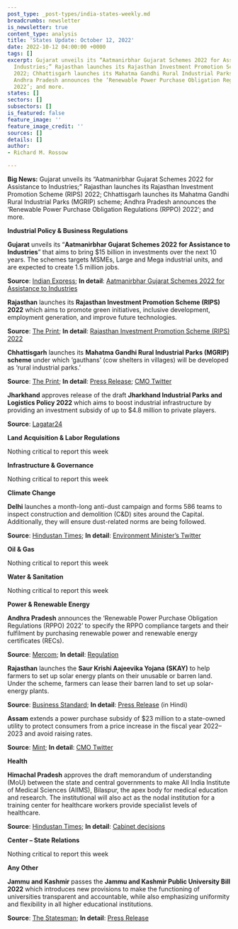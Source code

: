 ```yaml
---
post_type: _post-types/india-states-weekly.md
breadcrumbs: newsletter
is_newsletter: true
content_type: analysis
title: 'States Update: October 12, 2022'
date: 2022-10-12 04:00:00 +0000
tags: []
excerpt: Gujarat unveils its “Aatmanirbhar Gujarat Schemes 2022 for Assistance to
  Industries;” Rajasthan launches its Rajasthan Investment Promotion Scheme (RIPS)
  2022; Chhattisgarh launches its Mahatma Gandhi Rural Industrial Parks (MGRIP) scheme;
  Andhra Pradesh announces the ‘Renewable Power Purchase Obligation Regulations (RPPO)
  2022’; and more.
states: []
sectors: []
subsectors: []
is_featured: false
feature_image: ''
feature_image_credit: ''
sources: []
details: []
author:
- Richard M. Rossow

---
```

**Big News:** Gujarat unveils its “Aatmanirbhar Gujarat Schemes 2022 for Assistance to Industries;” Rajasthan launches its Rajasthan Investment Promotion Scheme (RIPS) 2022; Chhattisgarh launches its Mahatma Gandhi Rural Industrial Parks (MGRIP) scheme; Andhra Pradesh announces the ‘Renewable Power Purchase Obligation Regulations (RPPO) 2022’; and more.

**Industrial Policy & Business Regulations**

**Gujarat** unveils its “**Aatmanirbhar Gujarat Schemes 2022** **for Assistance to Industries**” that aims to bring $15 billion in investments over the next 10 years. The schemes targets MSMEs, Large and Mega industrial units, and are expected to create 1.5 million jobs.

**Source**: [Indian Express](https://indianexpress.com/article/cities/gandhinagar/gujarat-launches-scheme-to-attract-rs-12-5-lakh-crore-investments-8191586/); **In detail**: [Aatmanirbhar Gujarat Schemes 2022 for Assistance to Industries](https://cmogujarat.gov.in/en/portfolio/aatmanirbhar-gujarat-2022-industries-assistance/)

**Rajasthan** launches its **Rajasthan Investment Promotion Scheme (RIPS) 2022** which aims to promote green initiatives, inclusive development, employment generation, and improve future technologies.

**Source**: [The Print](https://theprint.in/india/rajasthan-cm-announces-to-create-risf-like-cisf-in-centre-to-provide-conducive-environment-to-industries/1158593/); **In detail**: [Rajasthan Investment Promotion Scheme (RIPS) 2022](https://invest.rajasthan.gov.in/policies/rajasthan-investment-promotion-scheme-rips-2022.pdf)

**Chhattisgarh** launches its **Mahatma Gandhi Rural Industrial Parks (MGRIP) scheme** under which ‘gauthans’ (cow shelters in villages) will be developed as ‘rural industrial parks.’

**Source**: [The Print](https://theprint.in/india/chhattisgarh-govt-launches-scheme-to-develop-gauthans-into-rural-industrial-parks/1151965/); **In detail**: [Press Release](https://dprcg.gov.in/post/1664730180/Raipur_:_Rural_Industrial_Park_will_play_a_vital_role_in_realizing_Mahatma_Gandhi's_dream_of_self-supporting_villages:_Chief_Minister_Bhupesh_Baghel); [CMO Twitter](https://twitter.com/bhupeshbaghel/status/1576500764125822976)

**Jharkhand** approves release of the draft **Jharkhand Industrial Parks and Logistics Policy 2022** which aims to boost industrial infrastructure by providing an investment subsidy of up to $4.8 million to private players.

**Source**: [Lagatar24](https://lagatar24.com/jharkhand-to-give-subsidy-up-to-rs-40-cr-for-industrial-logistics-parks/125113/)

**Land Acquisition & Labor Regulations**

Nothing critical to report this week

**Infrastructure & Governance**

Nothing critical to report this week

**Climate Change**

**Delhi** launches a month-long anti-dust campaign and forms 586 teams to inspect construction and demolition (C&D) sites around the Capital. Additionally, they will ensure dust-related norms are being followed.

**Source**: [Hindustan Times](https://www.hindustantimes.com/cities/delhi-news/delhi-govt-launches-month-long-anti-dust-campaign-101665081322818.html); **In detail**: [Environment Minister’s Twitter](https://twitter.com/AapKaGopalRai/status/1577947864369889280/)

**Oil & Gas**

Nothing critical to report this week

**Water & Sanitation**

Nothing critical to report this week

**Power & Renewable Energy**

**Andhra Pradesh** announces the ‘Renewable Power Purchase Obligation Regulations (RPPO) 2022’ to specify the RPPO compliance targets and their fulfilment by purchasing renewable power and renewable energy certificates (RECs).

**Source**: [Mercom](https://mercomindia.com/andhra-pradesh-renewable-purchase-obligation-2026-27/); **In detail**: [Regulation](https://aperc.gov.in/admin/upload/RegulationNo5GAZETTECOPY.pdf)

**Rajasthan** launches the **Saur Krishi Aajeevika Yojana (SKAY)** to help farmers to set up solar energy plants on their unusable or barren land. Under the scheme, farmers can lease their barren land to set up solar-energy plants.

**Source**: [Business Standard](https://www.business-standard.com/article/economy-policy/rajasthan-govt-leases-barren-land-to-power-solar-energy-plants-122100601203_1.html); **In detail**: [Press Release](https://dipr.rajasthan.gov.in/press-release-detail/71107/85) (in Hindi)

**Assam** extends a power purchase subsidy of $23 million to a state-owned utility to protect consumers from a price increase in the fiscal year 2022–2023 and avoid raising rates.

**Source**: [Mint](https://www.livemint.com/news/india/assam-cabinet-approves-rs-190-cr-power-purchase-subsidy-to-avoid-tariff-hike-11665147991857.html); **In detail**: [CMO Twitter](https://twitter.com/himantabiswa/status/1578309463697940481)

**Health**

**Himachal Pradesh** approves the draft memorandum of understanding (MoU) between the state and central governments to make All India Institute of Medical Sciences (AIIMS), Bilaspur, the apex body for medical education and research. The institutional will also act as the nodal institution for a training center for healthcare workers provide specialist levels of healthcare.

**Source**: [Hindustan Times](https://www.hindustantimes.com/cities/chandigarh-news/hp-cabinet-nod-to-draft-mou-to-make-bilaspur-aiims-apex-medical-body-101665095371058.html); **In detail**: [Cabinet decisions](http://himachalpr.gov.in/PressReleaseByYear.aspx?Language=1&ID=26598&Type=2&Date=06/10/2022)

**Center – State Relations**

Nothing critical to report this week

**Any Other**

**Jammu and Kashmir** passes the **Jammu and Kashmir Public University Bill 2022** which introduces new provisions to make the functioning of universities transparent and accountable, while also emphasizing uniformity and flexibility in all higher educational institutions.

**Source**: [The Statesman](https://www.thestatesman.com/india/ac-nod-to-jammu-and-kashmir-public-university-bill-2022-1503119183.html); **In detail**: [Press Release](http://new.jkdirinf.in/NewsDescription.aspx?ID=93655)
